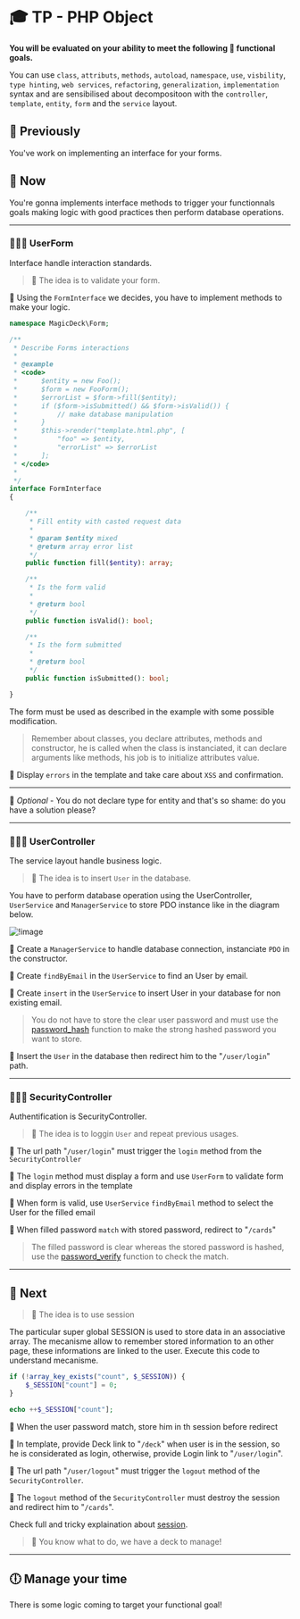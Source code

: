# 🎓  TP - PHP Object

**You will be evaluated on your ability to meet the following 📝 functional goals.**

You can use `class`, `attributs`, `methods`, `autoload`, `namespace`, `use`, `visbility`, `type hinting`, `web services`, `refactoring`, `generalization`, `implementation` syntax and are sensibilised about decompositoon with the `controller`, `template`, `entity`, `form` and the `service` layout.

## 🐧 Previously

You've work on implementing an interface for your forms.

## 🐬 Now

You're gonna implements interface methods to trigger your functionnals goals making logic with good practices then perform database operations.

___

### 👨🏻‍💻 UserForm

Interface handle interaction standards.

> 🛑 The idea is to validate your form.

📝 Using the `FormInterface` we decides, you have to implement methods to make your logic.

```php
namespace MagicDeck\Form;

/**
 * Describe Forms interactions
 *
 * @example
 * <code>
 *      $entity = new Foo();
 *      $form = new FooForm();
 *      $errorList = $form->fill($entity);
 *      if ($form->isSubmitted() && $form->isValid()) {
 *          // make database manipulation
 *      }
 *      $this->render("template.html.php", [
 *          "foo" => $entity,
 *          "errorList" => $errorList
 *      ];
 * </code>
 *
 */
interface FormInterface
{

    /**
     * Fill entity with casted request data
     *
     * @param $entity mixed
     * @return array error list
     */
    public function fill($entity): array;

    /**
     * Is the form valid
     *
     * @return bool
     */
    public function isValid(): bool;

    /**
     * Is the form submitted
     *
     * @return bool
     */
    public function isSubmitted(): bool;

}

```

The form must be used as described in the example with some possible modification. 

> Remember about classes, you declare attributes, methods and constructor, he is called when the class is instanciated, it can declare arguments like methods, his job is to initialize attributes value.

📝 Display `errors` in the template and take care about `XSS` and confirmation.

___

 🙉 *Optional* - You do not declare type for entity and that's so shame: do you have a solution please?

___

### 👨🏻‍💻 UserController

The service layout handle business logic.

> 🛑 The idea is to insert `User` in the database.

You have to perform database operation using the UserController, `UserService` and `ManagerService` to store PDO instance like in the diagram below.

![!image](https://raw.githubusercontent.com/seeren-training/PHP-Object/master/magic-deck/resources/uml/class/UserController.jpg)

📝 Create a `ManagerService` to handle database connection, instanciate `PDO` in the constructor.

📝 Create `findByEmail` in the `UserService` to find an User by email.

📝 Create `insert` in the `UserService` to insert User in your database for non existing email.

> You do not have to store the clear user password and must use the [password_hash](https://www.php.net/manual/fr/function.password-hash.php) function to make the strong hashed password you want to store.

📝 Insert the `User` in the database then redirect him to the "`/user/login`" path.

___

### 👨🏻‍💻 SecurityController

Authentification is SecurityController.

> 🛑 The idea is to loggin `User` and repeat previous usages.

📝 The url path "`/user/login`" must trigger the `login` method from the `SecurityController`

📝 The `login` method must display a form and  use `UserForm` to validate form and display errors in the template

📝 When form is valid, use `UserService` `findByEmail` method to select the User for the filled email

📝 When filled password `match` with stored password, redirect to "`/cards`"

> The filled password is clear whereas the stored password is hashed, use the [password_verify](https://www.php.net/manual/fr/function.password-verify.php) function to check the match.

___

## 🦈 Next

> 🛑 The idea is to use session

The particular super global SESSION is used to store data in an associative array. The mecanisme allow to remember stored information to an other page, these informations are linked to the user. Execute this code to understand mecanisme.

```php
if (!array_key_exists("count", $_SESSION)) {
    $_SESSION["count"] = 0;
}

echo ++$_SESSION["count"];
```

📝 When the user password match, store him in th session before redirect

📝 In template, provide Deck link to "`/deck`" when user is in the session, so he is considerated as login, otherwise, provide Login link to "`/user/login`".

📝 The url path "`/user/logout`" must trigger the `logout` method of the `SecurityController`.

📝 The `logout` method of the `SecurityController` must destroy the session and redirect him to "`/cards`".

Check full and tricky explaination about [session](https://github.com/seeren-training/PHP/wiki/10).

> 🛑 You know what to do, we have a deck to manage!

___

## 🕕 Manage your time

There is some logic coming to target your functional goal!
